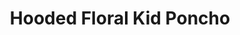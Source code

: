 ---
title: "Hooded Floral Kid Poncho"
categories: ["Kids","Kids/Ponchos"]
images: ["./IMG_7880.JPG","./IMG_7883.JPG","./IMG_7879.JPG","./IMG_7882.JPG"]
---